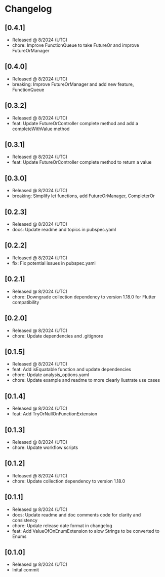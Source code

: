 # Changelog

## [0.4.1]

- Released @ 8/2024 (UTC)
- chore: Improve FunctionQueue to take FutureOr and improve FutureOrManager

## [0.4.0]

- Released @ 8/2024 (UTC)
- breaking: Improve FutureOrManager and add new feature, FunctionQueue

## [0.3.2]

- Released @ 8/2024 (UTC)
- feat: Update FutureOrController complete method and add a completeWithValue method

## [0.3.1]

- Released @ 8/2024 (UTC)
- feat: Update FutureOrController complete method to return a value

## [0.3.0]

- Released @ 8/2024 (UTC)
- breaking: Simplify let functions, add FutureOrManager, CompleterOr

## [0.2.3]

- Released @ 8/2024 (UTC)
- docs: Update readme and topics in pubspec.yaml

## [0.2.2]

- Released @ 8/2024 (UTC)
- fix: Fix potential issues in pubspec.yaml

## [0.2.1]

- Released @ 8/2024 (UTC)
- chore: Downgrade collection dependency to version 1.18.0 for Flutter compatibility

## [0.2.0]

- Released @ 8/2024 (UTC)
- chore: Update dependencies and .gitignore

## [0.1.5]

- Released @ 8/2024 (UTC)
- feat: Add isEquatable function and update dependencies
- chore: Update analysis_options.yaml
- chore: Update example and readme to more clearly llustrate use cases

## [0.1.4]

- Released @ 8/2024 (UTC)
- feat: Add TryOrNullOnFunctionExtension

## [0.1.3]

- Released @ 8/2024 (UTC)
- chore: Update workflow scripts

## [0.1.2]

- Released @ 8/2024 (UTC)
- chore: Update collection dependency to version 1.18.0

## [0.1.1]

- Released @ 8/2024 (UTC)
- docs: Update readme and doc comments code for clarity and consistency
- chore: Update release date format in changelog
- feat: Add ValueOfOnEnumExtension to alow Strings to be converted to Enums

## [0.1.0]

- Released @ 8/2024 (UTC)
- Inital commit
